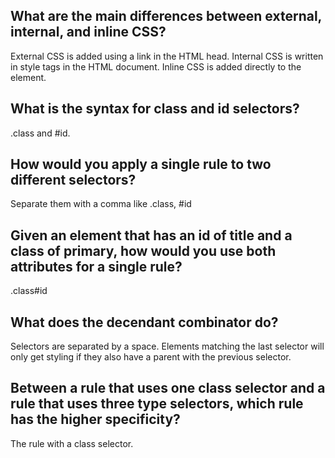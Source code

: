 ## What are the main differences between external, internal, and inline CSS?
External CSS is added using a link in the HTML head. Internal CSS is written in style tags in the HTML document. Inline CSS is added directly to the element.

## What is the syntax for class and id selectors?
.class and #id.

## How would you apply a single rule to two different selectors?
Separate them with a comma like .class, #id

## Given an element that has an id of title and a class of primary, how would you use both attributes for a single rule?
.class#id

## What does the decendant combinator do?
Selectors are separated by a space. Elements matching the last selector will only get styling if they also have a parent with the previous selector.

## Between a rule that uses one class selector and a rule that uses three type selectors, which rule has the higher specificity?
The rule with a class selector.